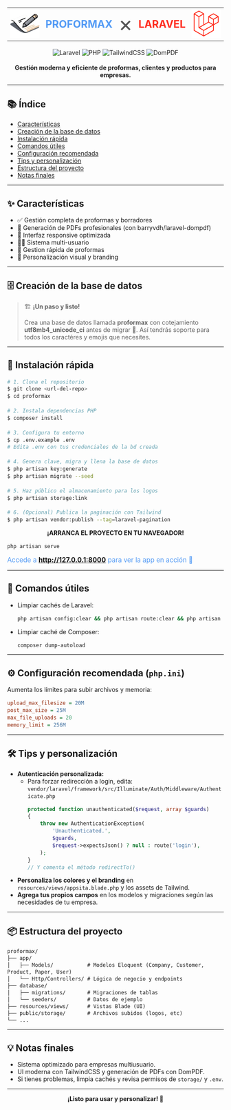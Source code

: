 <table align="center" border="0" style="border:none;">
  <tr>
    <td align="center" valign="middle">
      <img src="./storage/app/public/companies/_01_proformax.webp" width="100" alt="Proformax" />
    </td>
    <td align="center" valign="middle">
      <span style="font-size: 24px; font-weight: bold; color: #549bf5;">PROFORMAX</span>
    </td>
    <td align="center" valign="middle">
      <span style="font-size: 50px; color: #555;">×</span>
    </td>
    <td align="center" valign="middle">
      <span style="font-size: 24px; font-weight: bold; color: #FF2D20;">LARAVEL</span>
    </td>
    <td align="center" valign="middle">
      <img src="./storage/app/public/laravel_icon.png" width="100" alt="Laravel" />
    </td>
  </tr>
</table>

<div align="center" style="margin: 18px 0;">
  <img src="https://img.shields.io/badge/Laravel-11.x-FF2D20?logo=laravel&logoColor=white" alt="Laravel">
  <img src="https://img.shields.io/badge/PHP-8.2.18-777BB4?logo=php&logoColor=white" alt="PHP">
  <img src="https://img.shields.io/badge/TailwindCSS-3.x-06B6D4?logo=tailwindcss&logoColor=white" alt="TailwindCSS">
  <img src="https://img.shields.io/badge/DomPDF-3.x-EC1C24?logo=adobeacrobatreader&logoColor=white" alt="DomPDF">
</div>

<p align="center">
  <b>Gestión moderna y eficiente de proformas, clientes y productos para empresas.</b>
</p>

---

## 📚 Índice

- [Características](#-características)
- [Creación de la base de datos](#-creación-de-la-base-de-datos)
- [Instalación rápida](#-instalación-rápida)
- [Comandos útiles](#-comandos-útiles)
- [Configuración recomendada](#-configuración-recomendada-phpini)
- [Tips y personalización](#-tips-y-personalización)
- [Estructura del proyecto](#-estructura-del-proyecto)
- [Notas finales](#-notas-finales)

---

## ✨ Características

-   ✅ Gestión completa de proformas y borradores
-   📄 Generación de PDFs profesionales (con barryvdh/laravel-dompdf)
-   📱 Interfaz responsive optimizada
-   👨‍💻 Sistema multi-usuario
-   📝 Gestion rápida de proformas
-   🎨 Personalización visual y branding

---

## 🗄️ Creación de la base de datos

> 🏗️ **¡Un paso y listo!**
>
> Crea una base de datos llamada **proformax** con cotejamiento **utf8mb4_unicode_ci** antes de migrar 🚦. Así tendrás soporte para todos los caractéres y emojis que necesites.

---

## 🚀 Instalación rápida

```bash
# 1. Clona el repositorio
$ git clone <url-del-repo>
$ cd proformax

# 2. Instala dependencias PHP
$ composer install

# 3. Configura tu entorno
$ cp .env.example .env
# Edita .env con tus credenciales de la bd creada

# 4. Genera clave, migra y llena la base de datos
$ php artisan key:generate
$ php artisan migrate --seed

# 5. Haz público el almacenamiento para los logos
$ php artisan storage:link

# 6. (Opcional) Publica la paginación con Tailwind
$ php artisan vendor:publish --tag=laravel-pagination
```

<div align="center">
  <strong>¡ARRANCA EL PROYECTO EN TU NAVEGADOR!</strong>
</div>

```sh
php artisan serve
```

<span style="font-size:1.1em; color:#549bf5;">Accede a <b>http://127.0.0.1:8000</b> para ver la app en acción 🚀</span>

---

## 🧹 Comandos útiles

-   Limpiar cachés de Laravel:
    ```sh
    php artisan config:clear && php artisan route:clear && php artisan view:clear && php artisan config:cache
    ```
-   Limpiar caché de Composer:
    ```sh
    composer dump-autoload
    ```

---

## ⚙️ Configuración recomendada (`php.ini`)

Aumenta los límites para subir archivos y memoria:

```ini
upload_max_filesize = 20M
post_max_size = 25M
max_file_uploads = 20
memory_limit = 256M
```

---

## 🛠️ Tips y personalización

-   **Autenticación personalizada:**
    -   Para forzar redirección a login, edita:
        `vendor/laravel/framework/src/Illuminate/Auth/Middleware/Authenticate.php`
        ```php
        protected function unauthenticated($request, array $guards)
        {
            throw new AuthenticationException(
                'Unauthenticated.',
                $guards,
                $request->expectsJson() ? null : route('login'),
            );
        }
        // Y comenta el método redirectTo()
        ```
-   **Personaliza los colores y el branding** en `resources/views/appsita.blade.php` y los assets de Tailwind.
-   **Agrega tus propios campos** en los modelos y migraciones según las necesidades de tu empresa.

---

## 📦 Estructura del proyecto

```text
proformax/
├── app/
│   ├── Models/           # Modelos Eloquent (Company, Customer, Product, Paper, User)
│   └── Http/Controllers/ # Lógica de negocio y endpoints
├── database/
│   ├── migrations/       # Migraciones de tablas
│   └── seeders/          # Datos de ejemplo
├── resources/views/      # Vistas Blade (UI)
├── public/storage/       # Archivos subidos (logos, etc)
└── ...
```

---

## 💡 Notas finales

-   Sistema optimizado para empresas multiusuario.
-   UI moderna con TailwindCSS y generación de PDFs con DomPDF.
-   Si tienes problemas, limpia cachés y revisa permisos de `storage/` y `.env`.

---

<p align="center">
  <b>¡Listo para usar y personalizar! 🚀</b>
</p>
